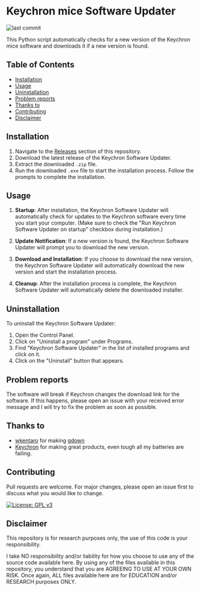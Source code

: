 # Keychron mice Software Updater

![last commit](https://img.shields.io/github/last-commit/Pyenb/Keychron_software_updater)

This Python script automatically checks for a new version of the Keychron mice software and downloads it if a new version is found.

## Table of Contents

- [Installation](#installation)
- [Usage](#usage)
- [Uninstallation](#uninstallation)
- [Problem reports](#problem-reports)
- [Thanks to](#thanks-to)
- [Contributing](#contributing)
- [Disclaimer](#disclaimer)

## Installation

1. Navigate to the [Releases](https://github.com/Pyenb/Keychron_mice_software_updater/releases) section of this repository.
2. Download the latest release of the Keychron Software Updater.
3. Extract the downloaded `.zip` file.
4. Run the downloaded `.exe` file to start the installation process. Follow the prompts to complete the installation.

## Usage

1. **Startup**: After installation, the Keychron Software Updater will automatically check for updates to the Keychron software every time you start your computer. (Make sure to check the "Run Keychron Software Updater on startup" checkbox during installation.)

2. **Update Notification**: If a new version is found, the Keychron Software Updater will prompt you to download the new version.

3. **Download and Installation**: If you choose to download the new version, the Keychron Software Updater will automatically download the new version and start the installation process.

4. **Cleanup**: After the installation process is complete, the Keychron Software Updater will automatically delete the downloaded installer.

## Uninstallation

To uninstall the Keychron Software Updater:

1. Open the Control Panel.
2. Click on "Uninstall a program" under Programs.
3. Find "Keychron Software Updater" in the list of installed programs and click on it.
4. Click on the "Uninstall" button that appears.

## Problem reports

The software will break if Keychron changes the download link for the software. If this happens, please open an issue with your received error message and I will try to fix the problem as soon as possible.

## Thanks to

- [wkentaro](https://github.com/wkentaro) for making [gdown](https://github.com/wkentaro/gdown)
- [Keychron](https://www.keychron.com/) for making great products, even tough all my batteries are failing.

## Contributing

Pull requests are welcome. For major changes, please open an issue first to discuss what you would like to change.

[![License: GPL v3](https://img.shields.io/badge/License-GPLv3-blue.svg)](https://www.gnu.org/licenses/gpl-3.0)

## Disclaimer

This repository is for research purposes only, the use of this code is your responsibility.

I take NO responsibility and/or liability for how you choose to use any of the source code available here. By using any of the files available in this repository, you understand that you are AGREEING TO USE AT YOUR OWN RISK. Once again, ALL files available here are for EDUCATION and/or RESEARCH purposes ONLY.
